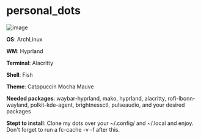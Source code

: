 # personal_dots
![image](https://github.com/ronardnx/personal_dots/assets/23416091/20c15eb1-4e50-4d2b-acb2-4f2b6bdfa02f)

**OS**: ArchLinux

**WM**: Hyprland

**Terminal**: Alacritty

**Shell**: Fish

**Theme**: Catppuccin Mocha Mauve

**Needed packages**: waybar-hyprland, mako, hyprland, alacritty, rofi-lbonn-wayland, polkit-kde-agent, brightnessctl, pulseaudio, and your desired packages

**Stept to install**: Clone my dots over your ~/.config/ and ~/.local and enjoy. Don't forget to run a fc-cache -v -f after this.

